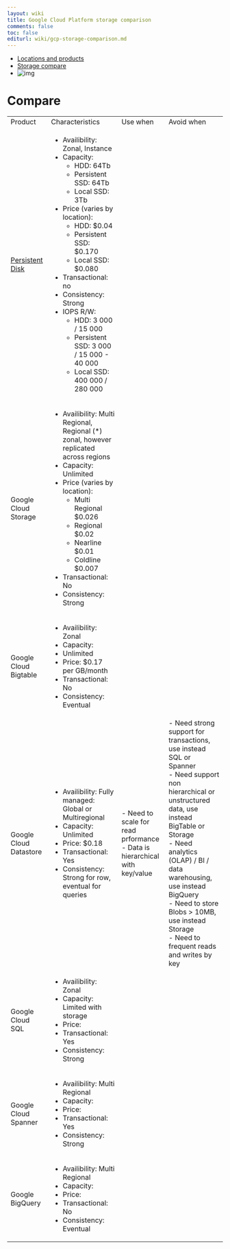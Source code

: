 ```yaml
---
layout: wiki
title: Google Cloud Platform storage comparison
comments: false
toc: false
editurl: wiki/gcp-storage-comparison.md
---
```

* [Locations and products](https://cloud.google.com/about/locations/)
* [Storage compare](https://cloud.google.com/storage-options/)
* ![img](https://cloud.google.com/images/storage-options/flowchart.svg)

# Compare

<table>
<tbody>
<tr>
<td>Product</td>
<td>Characteristics</td>
<td>Use when</td>
<td>Avoid when</td>
</tr>
<tr>
<td><a href="https://cloud.google.com/compute/docs/disks/">Persistent Disk</a></td>
<td>
<ul>
<li>Availibility: Zonal, Instance</li>
<li>Capacity: 
    <ul>
    <li>HDD: 64Tb</li>
    <li>Persistent SSD: 64Tb</li>
    <li>Local SSD: 3Tb</li>
  </ul>
</li>
<li>Price (varies by location): 
    <ul>
    <li>HDD: $0.04</li>
    <li>Persistent SSD: $0.170</li>
    <li>Local SSD: $0.080</li>
  </ul>
</li>
<li>Transactional: no</li>
<li>Consistency: Strong</li>
<li>IOPS R/W:
  <ul>
    <li>HDD: 3 000 / 15 000</li>
    <li>Persistent SSD: 3 000 / 15 000 - 40 000</li>
    <li>Local SSD: 400 000 / 280 000</li>
  </ul>
</li>
</ul>
</td>
<td>&nbsp;</td>
<td>&nbsp;</td>
</tr>
<tr>
<td>Google Cloud Storage</td>
<td>
<ul>
<li>Availibility: Multi Regional, Regional (*) zonal, however replicated across regions</li>
<li>Capacity: Unlimited</li>
<li>Price (varies by location):
<ul>
<li>Multi Regional $0.026</li>
<li>Regional $0.02</li>
<li>Nearline $0.01</li>
<li>Coldline $0.007&nbsp;</li>
</ul>
</li>
<li>Transactional: No</li>
<li>Consistency: Strong</li>
</ul>
</td>
<td>&nbsp;</td>
<td>&nbsp;</td>
</tr>
<tr>
<td>Google Cloud Bigtable</td>
<td>
<ul>
<li>Availibility: Zonal</li>
<li>Capacity:&nbsp;</li>
<li>Unlimited</li>
<li>Price:&nbsp;$0.17 per GB/month</li>
<li>Transactional: No</li>
<li>Consistency: Eventual</li>
</ul>
</td>
<td>&nbsp;</td>
<td>&nbsp;</td>
</tr>
<tr>
<td>Google Cloud Datastore</td>
<td>
<ul>
<li>Availibility: Fully managed: Global or Multiregional</li>
<li>Capacity: Unlimited</li>
<li>Price: $0.18</li>
<li>Transactional: Yes</li>
<li>Consistency: Strong for row, eventual for queries&nbsp;</li>
</ul></td>
<td>- Need to scale for read prformance<br />- Data is hierarchical with key/value&nbsp;</td>
<td>- Need strong support for transactions, use instead SQL or Spanner<br />- Need support non hierarchical or unstructured data, use instead BigTable or Storage<br />- Need analytics (OLAP) / BI / data warehousing, use instead BigQuery<br />- Need to store Blobs &gt; 10MB, use instead Storage<br />- Need to frequent reads and writes by key&nbsp;</td>
</tr>
<tr>
<td>Google Cloud SQL</td>
<td>
<ul>
<li>Availibility: Zonal</li>
<li>Capacity: Limited with storage</li>
<li>Price:</li>
<li>Transactional: Yes</li>
<li>Consistency: Strong</li>
</ul>
</td>
<td>&nbsp;</td>
<td>&nbsp;</td>
</tr>
<tr>
<td>Google Cloud Spanner</td>
<td>
<ul>
<li>Availibility: Multi Regional</li>
<li>Capacity:&nbsp;</li>
<li>Price:</li>
<li>Transactional: Yes</li>
<li>Consistency: Strong</li>
</ul>
</td>
<td>&nbsp;</td>
<td>&nbsp;</td>
</tr>
<tr>
<td>Google BigQuery</td>
<td><ul>
<li>Availibility: Multi Regional</li>
<li>Capacity:</li>
<li>Price:</li>
<li>Transactional: No</li>
<li>Consistency: Eventual</li>
</ul>
</td>
<td>&nbsp;</td>
<td>&nbsp;</td>
</tr>
</tbody>
</table>
